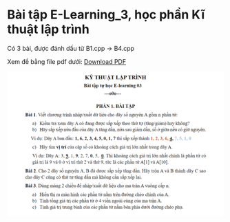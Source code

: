 # Bài tập E-Learning_3, học phần Kĩ thuật lập trình
Có 3 bài, được đánh dấu từ B1.cpp -> B4.cpp

Xem đề bằng file pdf dưới:
[Download PDF](https://github.com/zombieTDV/KTLT-E-Learning-3/blob/main/KTLT-E-learning-3.pdf)

![PDF Icon](https://github.com/zombieTDV/KTLT-E-learning-3/raw/main/image.png)
